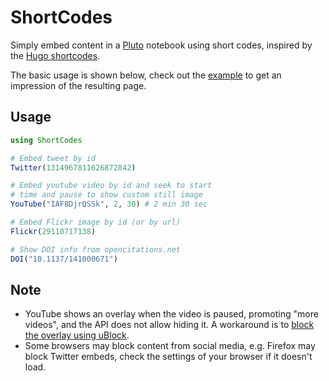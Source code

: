 # ShortCodes

Simply embed content in a [Pluto](https://github.com/fonsp/Pluto.jl) notebook using short codes, inspired by the [Hugo shortcodes](https://gohugo.io/content-management/shortcodes/).

The basic usage is shown below, check out the [example](https://raw.githack.com/hellemo/ShortCodes.jl/main/examples/static-demo.html) to get an impression of the resulting page.

## Usage

```julia
using ShortCodes

# Embed tweet by id
Twitter(1314967811626872842)

# Embed youtube video by id and seek to start 
# time and pause to show custom still image
YouTube("IAF8DjrQSSk", 2, 30) # 2 min 30 sec

# Embed Flickr image by id (or by url)
Flickr(29110717138)

# Show DOI info from opencitations.net
DOI("10.1137/141000671")
```

## Note

* YouTube shows an overlay when the video is paused, promoting "more videos", and the API does not allow hiding it. A workaround is to [block the overlay using uBlock](https://www.reddit.com/r/firefox/comments/61y7lf/how_to_removedisable_more_videos_when_pausing_an/).
* Some browsers may block content from social media, e.g. Firefox may block Twitter embeds, check the settings of your browser if it doesn't load.